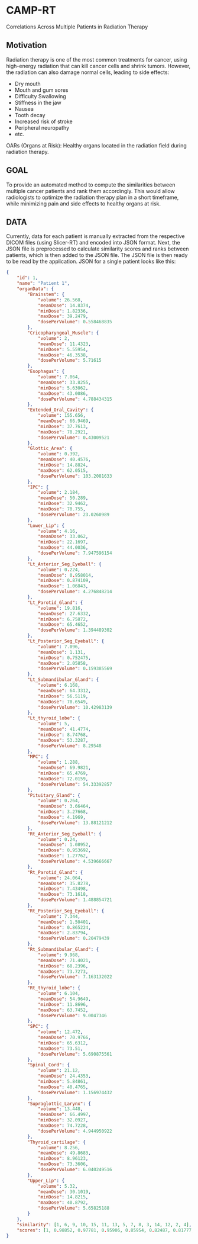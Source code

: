 # CAMP-RT
Correlations Across Multiple Patients in Radiation Therapy

## Motivation
Radiation therapy is one of the most common treatments for cancer, using high-energy radiation that can kill cancer cells and shrink tumors. However, the radiation can also damage normal cells, leading to side effects:

  - Dry mouth
  - Mouth and gum sores
  - Difficulty Swallowing
  - Stiffness in the jaw
  - Nausea
  - Tooth decay
  - Increased risk of stroke
  - Peripheral neuropathy
  - etc.

OARs (Organs at Risk): Healthy organs located in the radiation field during radiation therapy.

## GOAL
To provide an automated method to compute the similarities between multiple cancer patients and rank them accordingly. This would allow radiologists to optimize the radiation therapy plan in a short timeframe, while minimizing pain and side effects to healthy organs at risk.

## DATA
Currently, data for each patient is manually extracted from the respective DICOM files (using Slicer-RT) and encoded into JSON format. Next, the JSON file is preprocessed to calculate similarity scores and ranks between patients, which is then added to the JSON file. The JSON file is then ready to be read by the application. JSON for a single patient looks like this:

```json
{
    "id": 1,
    "name": "Patient 1",
    "organData": {
        "Brainstem": {
            "volume": 26.568,
            "meanDose": 14.8374,
            "minDose": 1.82336,
            "maxDose": 39.2479,
            "dosePerVolume": 0.558468835
        },
        "Cricopharyngeal_Muscle": {
            "volume": 2,
            "meanDose": 11.4323,
            "minDose": 5.55954,
            "maxDose": 46.3538,
            "dosePerVolume": 5.71615
        },
        "Esophagus": {
            "volume": 7.064,
            "meanDose": 33.8255,
            "minDose": 5.63062,
            "maxDose": 43.0086,
            "dosePerVolume": 4.788434315
        },
        "Extended_Oral_Cavity": {
            "volume": 155.656,
            "meanDose": 66.9469,
            "minDose": 37.7613,
            "maxDose": 78.2921,
            "dosePerVolume": 0.43009521
        },
        "Glottic_Area": {
            "volume": 0.392,
            "meanDose": 40.4576,
            "minDose": 14.8824,
            "maxDose": 62.0515,
            "dosePerVolume": 103.2081633
        },
        "IPC": {
            "volume": 2.184,
            "meanDose": 50.289,
            "minDose": 32.9462,
            "maxDose": 70.755,
            "dosePerVolume": 23.0260989
        },
        "Lower_Lip": {
            "volume": 4.16,
            "meanDose": 33.062,
            "minDose": 22.1697,
            "maxDose": 44.0036,
            "dosePerVolume": 7.947596154
        },
        "Lt_Anterior_Seg_Eyeball": {
            "volume": 0.224,
            "meanDose": 0.958014,
            "minDose": 0.874109,
            "maxDose": 1.06843,
            "dosePerVolume": 4.276848214
        },
        "Lt_Parotid_Gland": {
            "volume": 19.816,
            "meanDose": 27.6332,
            "minDose": 6.75872,
            "maxDose": 65.4652,
            "dosePerVolume": 1.394489302
        },
        "Lt_Posterior_Seg_Eyeball": {
            "volume": 7.096,
            "meanDose": 1.131,
            "minDose": 0.752475,
            "maxDose": 2.05858,
            "dosePerVolume": 0.159385569
        },
        "Lt_Submandibular_Gland": {
            "volume": 6.168,
            "meanDose": 64.3312,
            "minDose": 56.5119,
            "maxDose": 70.6549,
            "dosePerVolume": 10.42983139
        },
        "Lt_thyroid_lobe": {
            "volume": 5,
            "meanDose": 41.4774,
            "minDose": 8.74768,
            "maxDose": 53.3287,
            "dosePerVolume": 8.29548
        },
        "MPC": {
            "volume": 1.288,
            "meanDose": 69.9821,
            "minDose": 65.4769,
            "maxDose": 72.0159,
            "dosePerVolume": 54.33392857
        },
        "Pituitary_Gland": {
            "volume": 0.264,
            "meanDose": 3.66464,
            "minDose": 3.27668,
            "maxDose": 4.1969,
            "dosePerVolume": 13.88121212
        },
        "Rt_Anterior_Seg_Eyeball": {
            "volume": 0.24,
            "meanDose": 1.08952,
            "minDose": 0.953692,
            "maxDose": 1.27762,
            "dosePerVolume": 4.539666667
        },
        "Rt_Parotid_Gland": {
            "volume": 24.064,
            "meanDose": 35.8278,
            "minDose": 7.43498,
            "maxDose": 73.1618,
            "dosePerVolume": 1.488854721
        },
        "Rt_Posterior_Seg_Eyeball": {
            "volume": 7.344,
            "meanDose": 1.50401,
            "minDose": 0.865224,
            "maxDose": 2.83794,
            "dosePerVolume": 0.20479439
        },
        "Rt_Submandibular_Gland": {
            "volume": 9.968,
            "meanDose": 71.4021,
            "minDose": 68.2396,
            "maxDose": 73.7273,
            "dosePerVolume": 7.163132022
        },
        "Rt_thyroid_lobe": {
            "volume": 6.104,
            "meanDose": 54.9649,
            "minDose": 11.8696,
            "maxDose": 63.7452,
            "dosePerVolume": 9.0047346
        },
        "SPC": {
            "volume": 12.472,
            "meanDose": 70.9766,
            "minDose": 65.6312,
            "maxDose": 73.51,
            "dosePerVolume": 5.690875561
        },
        "Spinal_Cord": {
            "volume": 21.12,
            "meanDose": 24.4353,
            "minDose": 5.84861,
            "maxDose": 40.4765,
            "dosePerVolume": 1.156974432
        },
        "Supraglottic_Larynx": {
            "volume": 13.448,
            "meanDose": 66.4997,
            "minDose": 32.0927,
            "maxDose": 74.7228,
            "dosePerVolume": 4.944950922
        },
        "Thyroid_cartilage": {
            "volume": 8.256,
            "meanDose": 49.8683,
            "minDose": 8.96123,
            "maxDose": 73.3606,
            "dosePerVolume": 6.040249516
        },
        "Upper_Lip": {
            "volume": 5.32,
            "meanDose": 30.1019,
            "minDose": 14.8215,
            "maxDose": 40.8792,
            "dosePerVolume": 5.65825188
        }
    },
    "similarity": [1, 6, 9, 10, 15, 11, 13, 5, 7, 8, 3, 14, 12, 2, 4],
    "scores": [1, 0.98852, 0.97781, 0.95906, 0.85954, 0.82487, 0.81777, 0.79799, 0.72638, 0.72515, 0.67101, 0.66705, 0.65221, 0.64747, 0.63087]
}
```